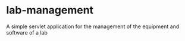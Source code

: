 lab-management
==============

A simple servlet application for the management of the equipment and software of a lab
